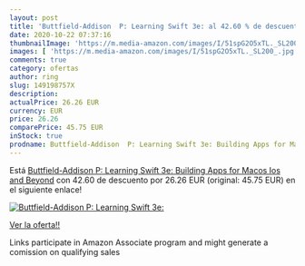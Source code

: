 ```yaml
---
layout: post
title: 'Buttfield-Addison  P: Learning Swift 3e: al 42.60 % de descuento'
date: 2020-10-22 07:37:16
thumbnailImage: 'https://m.media-amazon.com/images/I/51spG2O5xTL._SL200_.jpg'
images: [ 'https://m.media-amazon.com/images/I/51spG2O5xTL._SL200_.jpg' ]
comments: true
category: ofertas
author: ring
slug: 149198757X
description:
actualPrice: 26.26 EUR
currency: EUR
price: 26.26
comparePrice: 45.75 EUR
inStock: true
prodname: Buttfield-Addison  P: Learning Swift 3e: Building Apps for Macos  Ios  and Beyond
---
```


Está [Buttfield-Addison  P: Learning Swift 3e: Building Apps for Macos  Ios  and Beyond](https://www.amazon.es/dp/149198757X/?tag=tolees-21) con 42.60 de descuento por 26.26 EUR (original: 45.75 EUR) en el siguiente enlace!

[![Buttfield-Addison  P: Learning Swift 3e:](https://m.media-amazon.com/images/I/51spG2O5xTL._SL200_.jpg)](https://www.amazon.es/dp/149198757X/?tag=tolees-21)

[Ver la oferta!!](https://www.amazon.es/dp/149198757X/?tag=tolees-21)

Links participate in Amazon Associate program and might generate a comission on qualifying sales


